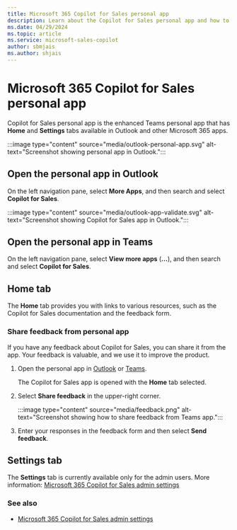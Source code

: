 ```yaml
---
title: Microsoft 365 Copilot for Sales personal app
description: Learn about the Copilot for Sales personal app and how to share feedback from the app.
ms.date: 04/29/2024
ms.topic: article
ms.service: microsoft-sales-copilot
author: sbmjais
ms.author: shjais
---
```


# Microsoft 365 Copilot for Sales personal app

Copilot for Sales personal app is the enhanced Teams personal app that has **Home** and **Settings** tabs available in Outlook and other Microsoft 365 apps. 

:::image type="content" source="media/outlook-personal-app.svg" alt-text="Screenshot showing personal app in Outlook."::: 

## Open the personal app in Outlook

On the left navigation pane, select **More Apps**, and then search and select **Copilot for Sales**. 

:::image type="content" source="media/outlook-app-validate.svg" alt-text="Screenshot showing Copilot for Sales app in Outlook.":::

## Open the personal app in Teams

On the left navigation pane, select **View more apps** (**...**), and then search and select **Copilot for Sales**.

## Home tab

The **Home** tab provides you with links to various resources, such as the Copilot for Sales documentation and the feedback form.

### Share feedback from personal app

If you have any feedback about Copilot for Sales, you can share it from the app. Your feedback is valuable, and we use it to improve the product.

1. Open the personal app in [Outlook](#open-the-personal-app-in-outlook) or [Teams](#open-the-personal-app-in-teams).

    The Copilot for Sales app is opened with the **Home** tab selected.

1. Select **Share feedback** in the upper-right corner.

   :::image type="content" source="media/feedback.png" alt-text="Screenshot showing how to share feedback from Teams app.":::

1. Enter your responses in the feedback form and then select **Send feedback**.

## Settings tab

The **Settings** tab is currently available only for the admin users. More information: [Microsoft 365 Copilot for Sales admin settings](administrator-settings-for-viva-sales.md)

### See also

- [Microsoft 365 Copilot for Sales admin settings](administrator-settings-for-viva-sales.md)